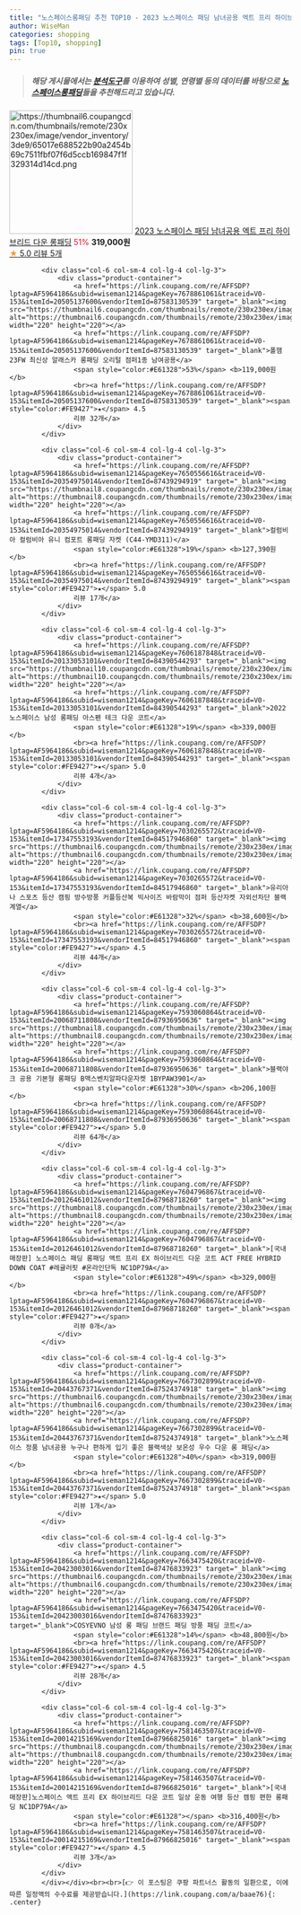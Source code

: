 ```yaml
---
title: "노스페이스롱패딩 추천 TOP10 - 2023 노스페이스 패딩 남녀공용 엑트 프리 하이브리드 다운 롱패딩"
author: WiseMan
categories: shopping
tags: [Top10, shopping]
pin: true
---
```


> ##### 해당 게시물에서는 [**분석도구**](https://itemscout.io/)를 이용하여 **성별**, **연령별** 등의 데이터를 바탕으로 [**노스페이스롱패딩**](https://link.coupang.com/a/baae76)들을 추천해드리고 있습니다.
<div class="container"><div class="row">
            <div class="col-6 col-sm-4 col-lg-4 col-lg-3">
                <div class="product-container">
                    <a href="https://link.coupang.com/re/AFFSDP?lptag=AF5964186&subid=wiseman1214&pageKey=7605552214&traceid=V0-153&itemId=20129886238&vendorItemId=87223962572" target="_blank"><img src="https://thumbnail6.coupangcdn.com/thumbnails/remote/230x230ex/image/vendor_inventory/3de9/65017e688522b90a2454b69c7511fbf07f6d5ccb169847f1f329314d14cd.png" alt="https://thumbnail6.coupangcdn.com/thumbnails/remote/230x230ex/image/vendor_inventory/3de9/65017e688522b90a2454b69c7511fbf07f6d5ccb169847f1f329314d14cd.png" width="220" height="220"></a>
                    <a href="https://link.coupang.com/re/AFFSDP?lptag=AF5964186&subid=wiseman1214&pageKey=7605552214&traceid=V0-153&itemId=20129886238&vendorItemId=87223962572" target="_blank">2023 노스페이스 패딩 남녀공용 엑트 프리 하이브리드 다운 롱패딩</a>
                    <span style="color:#E61328">51%</span> <b>319,000원</b>
                    <br><a href="https://link.coupang.com/re/AFFSDP?lptag=AF5964186&subid=wiseman1214&pageKey=7605552214&traceid=V0-153&itemId=20129886238&vendorItemId=87223962572" target="_blank"><span style="color:#FE9427">★</span> 5.0
                    리뷰 5개</a>
                </div>
            </div>
            
            <div class="col-6 col-sm-4 col-lg-4 col-lg-3">
                <div class="product-container">
                    <a href="https://link.coupang.com/re/AFFSDP?lptag=AF5964186&subid=wiseman1214&pageKey=7678861061&traceid=V0-153&itemId=20505137600&vendorItemId=87583130539" target="_blank"><img src="https://thumbnail6.coupangcdn.com/thumbnails/remote/230x230ex/image/vendor_inventory/3d6a/c8c90da23b7e9ff7f8a60aaa78c872400573401ae719b7af99b826192826.jpg" alt="https://thumbnail6.coupangcdn.com/thumbnails/remote/230x230ex/image/vendor_inventory/3d6a/c8c90da23b7e9ff7f8a60aaa78c872400573401ae719b7af99b826192826.jpg" width="220" height="220"></a>
                    <a href="https://link.coupang.com/re/AFFSDP?lptag=AF5964186&subid=wiseman1214&pageKey=7678861061&traceid=V0-153&itemId=20505137600&vendorItemId=87583130539" target="_blank">폴햄 23FW 최신상 알래스카 롱패딩 오리털 점퍼1종 남여공용</a>
                    <span style="color:#E61328">53%</span> <b>119,000원</b>
                    <br><a href="https://link.coupang.com/re/AFFSDP?lptag=AF5964186&subid=wiseman1214&pageKey=7678861061&traceid=V0-153&itemId=20505137600&vendorItemId=87583130539" target="_blank"><span style="color:#FE9427">★</span> 4.5
                    리뷰 32개</a>
                </div>
            </div>
            
            <div class="col-6 col-sm-4 col-lg-4 col-lg-3">
                <div class="product-container">
                    <a href="https://link.coupang.com/re/AFFSDP?lptag=AF5964186&subid=wiseman1214&pageKey=7650556616&traceid=V0-153&itemId=20354975014&vendorItemId=87439294919" target="_blank"><img src="https://thumbnail8.coupangcdn.com/thumbnails/remote/230x230ex/image/vendor_inventory/103b/9ee91f50ada00668908bf3578a2a8fe2ef6eb857494ac22f202ec0b61053.jpg" alt="https://thumbnail8.coupangcdn.com/thumbnails/remote/230x230ex/image/vendor_inventory/103b/9ee91f50ada00668908bf3578a2a8fe2ef6eb857494ac22f202ec0b61053.jpg" width="220" height="220"></a>
                    <a href="https://link.coupang.com/re/AFFSDP?lptag=AF5964186&subid=wiseman1214&pageKey=7650556616&traceid=V0-153&itemId=20354975014&vendorItemId=87439294919" target="_blank">컬럼비아 컬럼비아 유니 컴포트 롱패딩 자켓 (C44-YMD311)</a>
                    <span style="color:#E61328">19%</span> <b>127,390원</b>
                    <br><a href="https://link.coupang.com/re/AFFSDP?lptag=AF5964186&subid=wiseman1214&pageKey=7650556616&traceid=V0-153&itemId=20354975014&vendorItemId=87439294919" target="_blank"><span style="color:#FE9427">★</span> 5.0
                    리뷰 17개</a>
                </div>
            </div>
            
            <div class="col-6 col-sm-4 col-lg-4 col-lg-3">
                <div class="product-container">
                    <a href="https://link.coupang.com/re/AFFSDP?lptag=AF5964186&subid=wiseman1214&pageKey=7606187848&traceid=V0-153&itemId=20133053101&vendorItemId=84390544293" target="_blank"><img src="https://thumbnail10.coupangcdn.com/thumbnails/remote/230x230ex/image/vendor_inventory/7b36/d43d284d4ebc2e3165d898b167d2f60459153f047c48cb15f577f631f312.png" alt="https://thumbnail10.coupangcdn.com/thumbnails/remote/230x230ex/image/vendor_inventory/7b36/d43d284d4ebc2e3165d898b167d2f60459153f047c48cb15f577f631f312.png" width="220" height="220"></a>
                    <a href="https://link.coupang.com/re/AFFSDP?lptag=AF5964186&subid=wiseman1214&pageKey=7606187848&traceid=V0-153&itemId=20133053101&vendorItemId=84390544293" target="_blank">2022 노스페이스 남성 롱패딩 아스펜 테크 다운 코트</a>
                    <span style="color:#E61328">19%</span> <b>339,000원</b>
                    <br><a href="https://link.coupang.com/re/AFFSDP?lptag=AF5964186&subid=wiseman1214&pageKey=7606187848&traceid=V0-153&itemId=20133053101&vendorItemId=84390544293" target="_blank"><span style="color:#FE9427">★</span> 5.0
                    리뷰 4개</a>
                </div>
            </div>
            
            <div class="col-6 col-sm-4 col-lg-4 col-lg-3">
                <div class="product-container">
                    <a href="https://link.coupang.com/re/AFFSDP?lptag=AF5964186&subid=wiseman1214&pageKey=7030265572&traceid=V0-153&itemId=17347553193&vendorItemId=84517946860" target="_blank"><img src="https://thumbnail6.coupangcdn.com/thumbnails/remote/230x230ex/image/vendor_inventory/b2ef/24a737ebd51ac6c28723b805058af9cfaa8a2d85938d04a9861988e0de74.jpg" alt="https://thumbnail6.coupangcdn.com/thumbnails/remote/230x230ex/image/vendor_inventory/b2ef/24a737ebd51ac6c28723b805058af9cfaa8a2d85938d04a9861988e0de74.jpg" width="220" height="220"></a>
                    <a href="https://link.coupang.com/re/AFFSDP?lptag=AF5964186&subid=wiseman1214&pageKey=7030265572&traceid=V0-153&itemId=17347553193&vendorItemId=84517946860" target="_blank">유리아나 스포츠 등산 캠핑 방수방풍 커플등산복 빅사이즈 바람막이 점퍼 등산자켓 자외선차단 블랙계열</a>
                    <span style="color:#E61328">32%</span> <b>38,600원</b>
                    <br><a href="https://link.coupang.com/re/AFFSDP?lptag=AF5964186&subid=wiseman1214&pageKey=7030265572&traceid=V0-153&itemId=17347553193&vendorItemId=84517946860" target="_blank"><span style="color:#FE9427">★</span> 4.5
                    리뷰 44개</a>
                </div>
            </div>
            
            <div class="col-6 col-sm-4 col-lg-4 col-lg-3">
                <div class="product-container">
                    <a href="https://link.coupang.com/re/AFFSDP?lptag=AF5964186&subid=wiseman1214&pageKey=7593060864&traceid=V0-153&itemId=20068711808&vendorItemId=87936950636" target="_blank"><img src="https://thumbnail8.coupangcdn.com/thumbnails/remote/230x230ex/image/vendor_inventory/d442/8bedb3a2f0c51f001fe678ec5a74fc8aa33c6bbe1a1daf0deffcc0c82c52.jpg" alt="https://thumbnail8.coupangcdn.com/thumbnails/remote/230x230ex/image/vendor_inventory/d442/8bedb3a2f0c51f001fe678ec5a74fc8aa33c6bbe1a1daf0deffcc0c82c52.jpg" width="220" height="220"></a>
                    <a href="https://link.coupang.com/re/AFFSDP?lptag=AF5964186&subid=wiseman1214&pageKey=7593060864&traceid=V0-153&itemId=20068711808&vendorItemId=87936950636" target="_blank">블랙야크 공용 기본형 롱패딩 B맥스벤치알파다운자켓 1BYPAW3901</a>
                    <span style="color:#E61328">30%</span> <b>206,100원</b>
                    <br><a href="https://link.coupang.com/re/AFFSDP?lptag=AF5964186&subid=wiseman1214&pageKey=7593060864&traceid=V0-153&itemId=20068711808&vendorItemId=87936950636" target="_blank"><span style="color:#FE9427">★</span> 5.0
                    리뷰 64개</a>
                </div>
            </div>
            
            <div class="col-6 col-sm-4 col-lg-4 col-lg-3">
                <div class="product-container">
                    <a href="https://link.coupang.com/re/AFFSDP?lptag=AF5964186&subid=wiseman1214&pageKey=7604796867&traceid=V0-153&itemId=20126461012&vendorItemId=87968718260" target="_blank"><img src="https://thumbnail8.coupangcdn.com/thumbnails/remote/230x230ex/image/vendor_inventory/61e4/9f096bb817803e2341e9906b5e16d168105d51a03a2cded751ec22fa1023.jpg" alt="https://thumbnail8.coupangcdn.com/thumbnails/remote/230x230ex/image/vendor_inventory/61e4/9f096bb817803e2341e9906b5e16d168105d51a03a2cded751ec22fa1023.jpg" width="220" height="220"></a>
                    <a href="https://link.coupang.com/re/AFFSDP?lptag=AF5964186&subid=wiseman1214&pageKey=7604796867&traceid=V0-153&itemId=20126461012&vendorItemId=87968718260" target="_blank">[국내매장판] 노스페이스 패딩 롱패딩 액트 프리 EX 하이브리드 다운 코트 ACT FREE HYBRID DOWN COAT #레귤러핏 #온라인단독 NC1DP79A</a>
                    <span style="color:#E61328">49%</span> <b>329,000원</b>
                    <br><a href="https://link.coupang.com/re/AFFSDP?lptag=AF5964186&subid=wiseman1214&pageKey=7604796867&traceid=V0-153&itemId=20126461012&vendorItemId=87968718260" target="_blank"><span style="color:#FE9427">★</span> 
                    리뷰 0개</a>
                </div>
            </div>
            
            <div class="col-6 col-sm-4 col-lg-4 col-lg-3">
                <div class="product-container">
                    <a href="https://link.coupang.com/re/AFFSDP?lptag=AF5964186&subid=wiseman1214&pageKey=7667302899&traceid=V0-153&itemId=20443767371&vendorItemId=87524374918" target="_blank"><img src="https://thumbnail6.coupangcdn.com/thumbnails/remote/230x230ex/image/vendor_inventory/7c8e/0748cc49c627619d43026957da0a98a5487303f40f2afb705de0249f0d1c.PNG" alt="https://thumbnail6.coupangcdn.com/thumbnails/remote/230x230ex/image/vendor_inventory/7c8e/0748cc49c627619d43026957da0a98a5487303f40f2afb705de0249f0d1c.PNG" width="220" height="220"></a>
                    <a href="https://link.coupang.com/re/AFFSDP?lptag=AF5964186&subid=wiseman1214&pageKey=7667302899&traceid=V0-153&itemId=20443767371&vendorItemId=87524374918" target="_blank">노스페이스 정품 남녀공용 누구나 편하게 입기 좋은 블랙색상 보온성 우수 다운 롱 패딩</a>
                    <span style="color:#E61328">40%</span> <b>319,000원</b>
                    <br><a href="https://link.coupang.com/re/AFFSDP?lptag=AF5964186&subid=wiseman1214&pageKey=7667302899&traceid=V0-153&itemId=20443767371&vendorItemId=87524374918" target="_blank"><span style="color:#FE9427">★</span> 5.0
                    리뷰 1개</a>
                </div>
            </div>
            
            <div class="col-6 col-sm-4 col-lg-4 col-lg-3">
                <div class="product-container">
                    <a href="https://link.coupang.com/re/AFFSDP?lptag=AF5964186&subid=wiseman1214&pageKey=7663475420&traceid=V0-153&itemId=20423003016&vendorItemId=87476833923" target="_blank"><img src="https://thumbnail6.coupangcdn.com/thumbnails/remote/230x230ex/image/vendor_inventory/bbf2/addf1d02b6937843ff61231b0e6d3fc359a43b89f4fdbfd9da8fd547d461.jpg" alt="https://thumbnail6.coupangcdn.com/thumbnails/remote/230x230ex/image/vendor_inventory/bbf2/addf1d02b6937843ff61231b0e6d3fc359a43b89f4fdbfd9da8fd547d461.jpg" width="220" height="220"></a>
                    <a href="https://link.coupang.com/re/AFFSDP?lptag=AF5964186&subid=wiseman1214&pageKey=7663475420&traceid=V0-153&itemId=20423003016&vendorItemId=87476833923" target="_blank">COSYEVNO 남성 롱 패딩 브랜드 패딩 방풍 패딩 코트</a>
                    <span style="color:#E61328">14%</span> <b>48,800원</b>
                    <br><a href="https://link.coupang.com/re/AFFSDP?lptag=AF5964186&subid=wiseman1214&pageKey=7663475420&traceid=V0-153&itemId=20423003016&vendorItemId=87476833923" target="_blank"><span style="color:#FE9427">★</span> 4.5
                    리뷰 28개</a>
                </div>
            </div>
            
            <div class="col-6 col-sm-4 col-lg-4 col-lg-3">
                <div class="product-container">
                    <a href="https://link.coupang.com/re/AFFSDP?lptag=AF5964186&subid=wiseman1214&pageKey=7581463507&traceid=V0-153&itemId=20014215169&vendorItemId=87966825016" target="_blank"><img src="https://thumbnail8.coupangcdn.com/thumbnails/remote/230x230ex/image/vendor_inventory/0eb2/392b59b4e96b307bbc40c3e9e0f146c040a0065de96bb9b16a170cdc6b82.jpg" alt="https://thumbnail8.coupangcdn.com/thumbnails/remote/230x230ex/image/vendor_inventory/0eb2/392b59b4e96b307bbc40c3e9e0f146c040a0065de96bb9b16a170cdc6b82.jpg" width="220" height="220"></a>
                    <a href="https://link.coupang.com/re/AFFSDP?lptag=AF5964186&subid=wiseman1214&pageKey=7581463507&traceid=V0-153&itemId=20014215169&vendorItemId=87966825016" target="_blank">[국내매장판]노스페이스 액트 프리 EX 하이브리드 다운 코트 일상 운동 여행 등산 캠핑 편한 롱패딩 NC1DP79A</a>
                    <span style="color:#E61328"></span> <b>316,400원</b>
                    <br><a href="https://link.coupang.com/re/AFFSDP?lptag=AF5964186&subid=wiseman1214&pageKey=7581463507&traceid=V0-153&itemId=20014215169&vendorItemId=87966825016" target="_blank"><span style="color:#FE9427">★</span> 4.5
                    리뷰 3개</a>
                </div>
            </div>
            </div></div><br><br>[👉 이 포스팅은 쿠팡 파트너스 활동의 일환으로, 이에 따른 일정액의 수수료를 제공받습니다.](https://link.coupang.com/a/baae76){: .center}